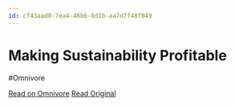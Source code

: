 ```yaml
---
id: cf43aad0-7ea4-46b6-8d1b-aa7d7f48f049
---
```


# Making Sustainability Profitable
#Omnivore

[Read on Omnivore](https://omnivore.app/me/making-sustainability-profitable-1914ef12a38)
[Read Original](https://hbr.org/2013/03/making-sustainability-profitable)

